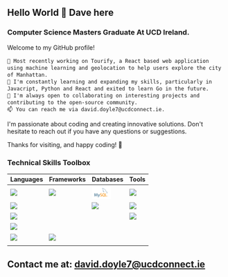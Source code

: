 ## Hello World 👋 Dave here
### Computer Science Masters Graduate At UCD Ireland.

Welcome to my GitHub profile!

    🔭 Most recently working on Tourify, a React based web application using machine learning and geolocation to help users explore the city of Manhattan.
    🌱 I'm constantly learning and expanding my skills, particularly in Javacript, Python and React and exited to learn Go in the future.
    👯 I'm always open to collaborating on interesting projects and contributing to the open-source community.
    📫 You can reach me via david.doyle7@ucdconnect.ie.

I'm passionate about coding and creating innovative solutions. Don't hesitate to reach out if you have any questions or suggestions.

Thanks for visiting, and happy coding! 🚀

### Technical Skills Toolbox

<div align="center">

| Languages    | Frameworks     | Databases   | Tools        |
| ------------ | -------------- | ----------- | ------------ |
| <img src="https://upload.wikimedia.org/wikipedia/commons/6/61/HTML5_logo_and_wordmark.svg" height="30">        | <img src="https://upload.wikimedia.org/wikipedia/commons/a/a7/React-icon.svg" height="30">          | <img src="mysql_logo.png" height="30">         | <img src="https://upload.wikimedia.org/wikipedia/commons/3/3f/Git_icon.svg" height="30">          |
| <img src="https://upload.wikimedia.org/wikipedia/commons/d/d5/CSS3_logo_and_wordmark.svg" height="30">         |                 | <img src="https://upload.wikimedia.org/wikipedia/commons/9/93/MongoDB_Logo.svg" height="30">     | <img src="https://upload.wikimedia.org/wikipedia/commons/9/91/Octicons-mark-github.svg" height="30">       |
| <img src="https://upload.wikimedia.org/wikipedia/commons/9/99/Unofficial_JavaScript_logo_2.svg" height="30">   |                 |               | <img src="https://upload.wikimedia.org/wikipedia/commons/4/4e/Docker_%28container_engine%29_logo.svg" height="30">       |
| <img src="https://upload.wikimedia.org/wikipedia/commons/c/c3/Python-logo-notext.svg" height="30">       |                 |             |              |
| <img src="https://upload.wikimedia.org/wikipedia/en/3/30/Java_programming_language_logo.svg" height="30">         | <img src="https://upload.wikimedia.org/wikipedia/commons/4/44/Spring_Framework_Logo_2018.svg" height="30">         |             |              |
|          |                |             |              |

</div>

## Contact me at: david.doyle7@ucdconnect.ie





